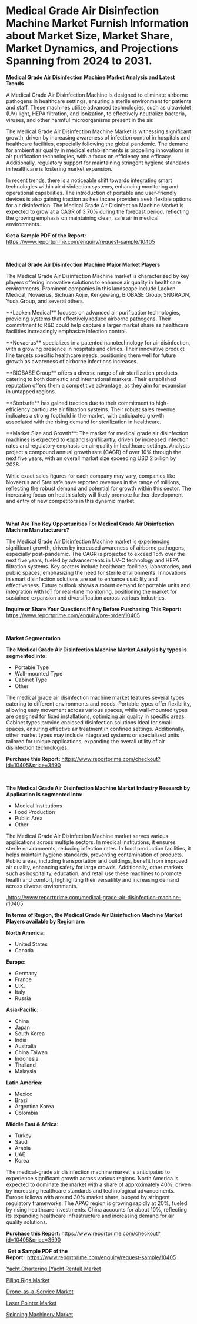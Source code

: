 <p><h1>Medical Grade Air Disinfection Machine Market Furnish Information about Market Size, Market Share, Market Dynamics, and Projections Spanning from 2024 to 2031.</h1></p><p><strong>Medical Grade Air Disinfection Machine Market Analysis and Latest Trends</strong></p>
<p><p>A Medical Grade Air Disinfection Machine is designed to eliminate airborne pathogens in healthcare settings, ensuring a sterile environment for patients and staff. These machines utilize advanced technologies, such as ultraviolet (UV) light, HEPA filtration, and ionization, to effectively neutralize bacteria, viruses, and other harmful microorganisms present in the air.</p><p>The Medical Grade Air Disinfection Machine Market is witnessing significant growth, driven by increasing awareness of infection control in hospitals and healthcare facilities, especially following the global pandemic. The demand for ambient air quality in medical establishments is propelling innovations in air purification technologies, with a focus on efficiency and efficacy. Additionally, regulatory support for maintaining stringent hygiene standards in healthcare is fostering market expansion.</p><p>In recent trends, there is a noticeable shift towards integrating smart technologies within air disinfection systems, enhancing monitoring and operational capabilities. The introduction of portable and user-friendly devices is also gaining traction as healthcare providers seek flexible options for air disinfection. The Medical Grade Air Disinfection Machine Market is expected to grow at a CAGR of 3.70% during the forecast period, reflecting the growing emphasis on maintaining clean, safe air in medical environments.</p></p>
<p><strong>Get a Sample PDF of the Report:&nbsp;</strong> <a href="https://www.reportprime.com/enquiry/request-sample/10405?utm_campaign=1123&utm_medium=2&utm_source=Github&utm_content=ia&utm_term=28112024&utm_id=medical-grade-air-disinfection-machine">https://www.reportprime.com/enquiry/request-sample/10405</a></p>
<p>&nbsp;</p>
<p><strong>Medical Grade Air Disinfection Machine Major Market Players</strong></p>
<p><p>The Medical Grade Air Disinfection Machine market is characterized by key players offering innovative solutions to enhance air quality in healthcare environments. Prominent companies in this landscape include Laoken Medical, Novaerus, Sichuan Aojie, Kengewang, BIOBASE Group, SNGRADN, Yuda Group, and several others.</p><p>**Laoken Medical** focuses on advanced air purification technologies, providing systems that effectively reduce airborne pathogens. Their commitment to R&D could help capture a larger market share as healthcare facilities increasingly emphasize infection control.</p><p>**Novaerus** specializes in a patented nanotechnology for air disinfection, with a growing presence in hospitals and clinics. Their innovative product line targets specific healthcare needs, positioning them well for future growth as awareness of airborne infections increases.</p><p>**BIOBASE Group** offers a diverse range of air sterilization products, catering to both domestic and international markets. Their established reputation offers them a competitive advantage, as they aim for expansion in untapped regions.</p><p>**Sterisafe** has gained traction due to their commitment to high-efficiency particulate air filtration systems. Their robust sales revenue indicates a strong foothold in the market, with anticipated growth associated with the rising demand for sterilization in healthcare.</p><p>**Market Size and Growth**: The market for medical grade air disinfection machines is expected to expand significantly, driven by increased infection rates and regulatory emphasis on air quality in healthcare settings. Analysts project a compound annual growth rate (CAGR) of over 10% through the next five years, with an overall market size exceeding USD 2 billion by 2028.</p><p>While exact sales figures for each company may vary, companies like Novaerus and Sterisafe have reported revenues in the range of millions, reflecting the robust demand and potential for growth within this sector. The increasing focus on health safety will likely promote further development and entry of new competitors in this dynamic market.</p></p>
<p>&nbsp;</p>
<p><strong>What Are The Key Opportunities For Medical Grade Air Disinfection Machine Manufacturers?</strong></p>
<p><p>The Medical Grade Air Disinfection Machine market is experiencing significant growth, driven by increased awareness of airborne pathogens, especially post-pandemic. The CAGR is projected to exceed 15% over the next five years, fueled by advancements in UV-C technology and HEPA filtration systems. Key sectors include healthcare facilities, laboratories, and public spaces, emphasizing the need for sterile environments. Innovations in smart disinfection solutions are set to enhance usability and effectiveness. Future outlook shows a robust demand for portable units and integration with IoT for real-time monitoring, positioning the market for sustained expansion and diversification across various industries.</p></p>
<p><strong>Inquire or Share Your Questions If Any Before Purchasing This Report:</strong> <a href="https://www.reportprime.com/enquiry/pre-order/10405?utm_campaign=1123&utm_medium=2&utm_source=Github&utm_content=ia&utm_term=28112024&utm_id=medical-grade-air-disinfection-machine">https://www.reportprime.com/enquiry/pre-order/10405</a></p>
<p>&nbsp;</p>
<p><strong>Market Segmentation</strong></p>
<p><strong>The Medical Grade Air Disinfection Machine Market Analysis by types is segmented into:</strong></p>
<p><ul><li>Portable Type</li><li>Wall-mounted Type</li><li>Cabinet Type</li><li>Other</li></ul></p>
<p><p>The medical grade air disinfection machine market features several types catering to different environments and needs. Portable types offer flexibility, allowing easy movement across various spaces, while wall-mounted types are designed for fixed installations, optimizing air quality in specific areas. Cabinet types provide enclosed disinfection solutions ideal for small spaces, ensuring effective air treatment in confined settings. Additionally, other market types may include integrated systems or specialized units tailored for unique applications, expanding the overall utility of air disinfection technologies.</p></p>
<p><strong>Purchase this Report:&nbsp;</strong><a href="https://www.reportprime.com/checkout?id=10405&price=3590&utm_campaign=1123&utm_medium=2&utm_source=Github&utm_content=ia&utm_term=28112024&utm_id=medical-grade-air-disinfection-machine">https://www.reportprime.com/checkout?id=10405&price=3590</a></p>
<p>&nbsp;</p>
<p><strong>The Medical Grade Air Disinfection Machine Market Industry Research by Application is segmented into:</strong></p>
<p><ul><li>Medical Institutions</li><li>Food Production</li><li>Public Area</li><li>Other</li></ul></p>
<p><p>The Medical Grade Air Disinfection Machine market serves various applications across multiple sectors. In medical institutions, it ensures sterile environments, reducing infection rates. In food production facilities, it helps maintain hygiene standards, preventing contamination of products. Public areas, including transportation and buildings, benefit from improved air quality, enhancing safety for large crowds. Additionally, other markets such as hospitality, education, and retail use these machines to promote health and comfort, highlighting their versatility and increasing demand across diverse environments.</p></p>
<p><a href="https://www.reportprime.com/medical-grade-air-disinfection-machine-r10405?utm_campaign=1123&utm_medium=2&utm_source=Github&utm_content=ia&utm_term=28112024&utm_id=medical-grade-air-disinfection-machine">&nbsp;https://www.reportprime.com/medical-grade-air-disinfection-machine-r10405</a></p>
<p><strong>In terms of Region, the Medical Grade Air Disinfection Machine Market Players available by Region are:</strong></p>
<p>
    <p> <strong> North America: </strong>
        <ul>
            <li>United States</li>
            <li>Canada</li>
        </ul>
        </p> 
    <p> <strong> Europe: </strong>
        <ul>
            <li>Germany</li>
            <li>France</li>
            <li>U.K.</li>
            <li>Italy</li>
            <li>Russia</li>
        </ul>
        </p> 
    <p> <strong> Asia-Pacific: </strong>
        <ul>
            <li>China</li>
            <li>Japan</li>
            <li>South Korea</li>
            <li>India</li>
            <li>Australia</li>
            <li>China Taiwan</li>
            <li>Indonesia</li>
            <li>Thailand</li>
            <li>Malaysia</li>
        </ul>
        </p> 
    <p> <strong> Latin America: </strong>
        <ul>
            <li>Mexico</li>
            <li>Brazil</li>
            <li>Argentina Korea</li>
            <li>Colombia</li>
        </ul>
        </p> 
    <p> <strong> Middle East & Africa: </strong>
        <ul>
            <li>Turkey</li>
            <li>Saudi</li>
            <li>Arabia</li>
            <li>UAE</li>
            <li>Korea</li>
        </ul>
    </p>
    </p>
<p><p>The medical-grade air disinfection machine market is anticipated to experience significant growth across various regions. North America is expected to dominate the market with a share of approximately 40%, driven by increasing healthcare standards and technological advancements. Europe follows with around 30% market share, buoyed by stringent regulatory frameworks. The APAC region is growing rapidly at 20%, fueled by rising healthcare investments. China accounts for about 10%, reflecting its expanding healthcare infrastructure and increasing demand for air quality solutions.</p></p>
<p><strong>Purchase this Report: </strong><a href="https://www.reportprime.com/checkout?id=10405&price=3590&utm_campaign=1123&utm_medium=2&utm_source=Github&utm_content=ia&utm_term=28112024&utm_id=medical-grade-air-disinfection-machine">https://www.reportprime.com/checkout?id=10405&price=3590</a></p>
<p>&nbsp;<strong>Get a Sample PDF of the Report:&nbsp;&nbsp;</strong><a href="https://www.reportprime.com/enquiry/request-sample/10405?utm_campaign=1123&utm_medium=2&utm_source=Github&utm_content=ia&utm_term=28112024&utm_id=medical-grade-air-disinfection-machine">https://www.reportprime.com/enquiry/request-sample/10405</a></p>
<p><strong></strong></p>
<p><p><a href="https://issuu.com/reportprime-2/docs/yacht-chartering-yacht-rental-marke_03fa2f00b8e052?utm_campaign=1123&utm_medium=2&utm_source=Github&utm_content=ia&utm_term=28112024&utm_id=medical-grade-air-disinfection-machine">Yacht Chartering (Yacht Rental) Market</a></p><p><a href="https://www.linkedin.com/pulse/evolution-piling-rigs-market-key-shifts-from-2024-2031-trend-quest-bpxge?utm_campaign=1123&utm_medium=2&utm_source=Github&utm_content=ia&utm_term=28112024&utm_id=medical-grade-air-disinfection-machine">Piling Rigs Market</a></p><p><a href="https://issuu.com/reportprime-2/docs/drone-as-a-service-market-size-2030_8c1304a8bd7129?utm_campaign=1123&utm_medium=2&utm_source=Github&utm_content=ia&utm_term=28112024&utm_id=medical-grade-air-disinfection-machine">Drone-as-a-Service Market</a></p><p><a href="https://www.linkedin.com/pulse/projected-growth-laser-pointer-market-from-2024-2031-106-cagr-puz0c?utm_campaign=1123&utm_medium=2&utm_source=Github&utm_content=ia&utm_term=28112024&utm_id=medical-grade-air-disinfection-machine">Laser Pointer Market</a></p><p><a href="https://www.linkedin.com/pulse/digital-transformation-spinning-machinery-industry-i7cse?utm_campaign=1123&utm_medium=2&utm_source=Github&utm_content=ia&utm_term=28112024&utm_id=medical-grade-air-disinfection-machine">Spinning Machinery Market</a></p></p>